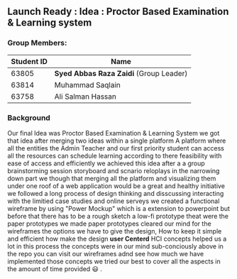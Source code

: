 ## Launch Ready : Idea : Proctor Based Examination & Learning system

### Group Members:

Student ID      |     Name
--------------- | -------------
   63805        | **Syed Abbas Raza Zaidi** (Group Leader)
   63814        | Muhammad Saqlain
   63758        | Ali Salman Hassan
   
   
   ### Background
      
Our final Idea was Proctor Based Examination & Learning System we got that idea after merging two ideas within a single platform A platform where all the entities the Admin Teacher and our first priority student can access all the resources can schedule learning according to there feasibility with ease of access and efficiently we achieved this idea after a a group brainstorming session storyboard and scnario reloplays in the narrowing down part we though that merging all the platform and visualizing them under one roof of a web application would be a great and healthy initiative we followed a long process of design thinking and disscussing interacting with the limitied case studies and online serveys we created a functional wireframe by using "Power Mockup" which is a extension to powerpoint but before that there has to be a rough sketch a low-fi prototype theat were the paper prototypes we made paper prototypes cleared our mind for the wireframes the options we have to give the design, How to keep it simple and efficient how make the design **user Centerd** HCI concepts helped us a lot in this process the concepts  were in our mind sub-conciously above in the repo you can visit our wireframes adnd see how much we have implemented those concepts we tried our best to cover all the aspects in the amount of time provided :smiley: . 
   
